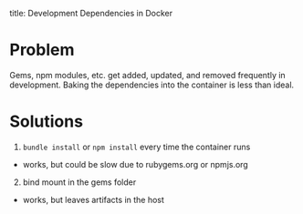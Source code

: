 title: Development Dependencies in Docker

# Problem

Gems, npm modules, etc. get added, updated, and removed frequently in development. Baking the 
dependencies into the container is less than ideal.


# Solutions

1. `bundle install` or `npm install` every time the container runs
  - works, but could be slow due to rubygems.org or npmjs.org
2. bind mount in the gems folder
  - works, but leaves artifacts in the host
